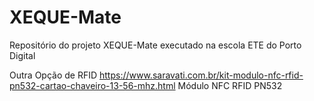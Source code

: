 # XEQUE-Mate
 Repositório do projeto XEQUE-Mate executado na escola ETE do Porto Digital

Outra Opção de RFID
https://www.saravati.com.br/kit-modulo-nfc-rfid-pn532-cartao-chaveiro-13-56-mhz.html
Módulo NFC RFID PN532
